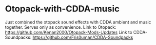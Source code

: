 # Otopack-with-CDDA-music
Just combined the otopack sound effects with CDDA ambient and music together.
Serves only as convenience.
Link to Otopack: https://github.com/Kenan2000/Otopack-Mods-Updates
Link to CDDA-Soundpacks: https://github.com/Fris0uman/CDDA-Soundpacks

